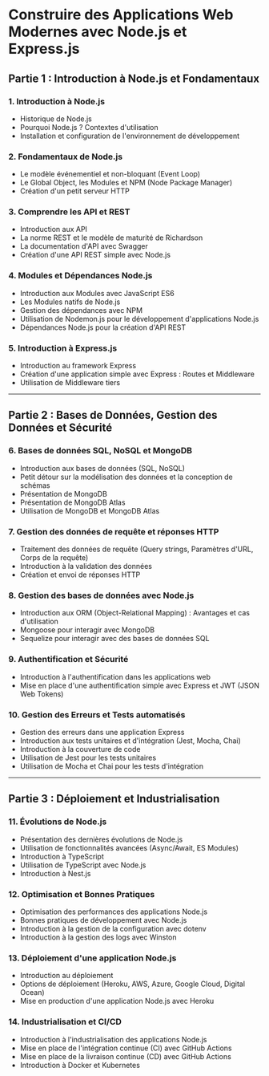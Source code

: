# Construire des Applications Web Modernes avec Node.js et Express.js

## Partie 1 : Introduction à Node.js et Fondamentaux

### 1. Introduction à Node.js

- Historique de Node.js
- Pourquoi Node.js ? Contextes d'utilisation
- Installation et configuration de l'environnement de développement

### 2. Fondamentaux de Node.js

- Le modèle événementiel et non-bloquant (Event Loop)
- Le Global Object, les Modules et NPM (Node Package Manager)
- Création d'un petit serveur HTTP

### 3. Comprendre les API et REST

- Introduction aux API
- La norme REST et le modèle de maturité de Richardson
- La documentation d'API avec Swagger
- Création d'une API REST simple avec Node.js

### 4. Modules et Dépendances Node.js

- Introduction aux Modules avec JavaScript ES6
- Les Modules natifs de Node.js
- Gestion des dépendances avec NPM
- Utilisation de Nodemon.js pour le développement d'applications Node.js
- Dépendances Node.js pour la création d'API REST

### 5. Introduction à Express.js

- Introduction au framework Express
- Création d'une application simple avec Express : Routes et Middleware
- Utilisation de Middleware tiers

---

## Partie 2 : Bases de Données, Gestion des Données et Sécurité

### 6. Bases de données SQL, NoSQL et MongoDB

- Introduction aux bases de données (SQL, NoSQL)
- Petit détour sur la modélisation des données et la conception de schémas
- Présentation de MongoDB
- Présentation de MongoDB Atlas
- Utilisation de MongoDB et MongoDB Atlas

### 7. Gestion des données de requête et réponses HTTP

- Traitement des données de requête (Query strings, Paramètres d'URL, Corps de la requête)
- Introduction à la validation des données
- Création et envoi de réponses HTTP

### 8. Gestion des bases de données avec Node.js

- Introduction aux ORM (Object-Relational Mapping) : Avantages et cas d'utilisation
- Mongoose pour interagir avec MongoDB
- Sequelize pour interagir avec des bases de données SQL

### 9. Authentification et Sécurité

- Introduction à l'authentification dans les applications web
- Mise en place d'une authentification simple avec Express et JWT (JSON Web Tokens)

### 10. Gestion des Erreurs et Tests automatisés

- Gestion des erreurs dans une application Express
- Introduction aux tests unitaires et d'intégration (Jest, Mocha, Chai)
- Introduction à la couverture de code
- Utilisation de Jest pour les tests unitaires
- Utilisation de Mocha et Chai pour les tests d'intégration

---

## Partie 3 : Déploiement et Industrialisation

### 11. Évolutions de Node.js

- Présentation des dernières évolutions de Node.js
- Utilisation de fonctionnalités avancées (Async/Await, ES Modules)
- Introduction à TypeScript
- Utilisation de TypeScript avec Node.js
- Introduction à Nest.js

### 12. Optimisation et Bonnes Pratiques

- Optimisation des performances des applications Node.js
- Bonnes pratiques de développement avec Node.js
- Introduction à la gestion de la configuration avec dotenv
- Introduction à la gestion des logs avec Winston

### 13. Déploiement d'une application Node.js

- Introduction au déploiement
- Options de déploiement (Heroku, AWS, Azure, Google Cloud, Digital Ocean)
- Mise en production d'une application Node.js avec Heroku

### 14. Industrialisation et CI/CD

- Introduction à l'industrialisation des applications Node.js
- Mise en place de l'intégration continue (CI) avec GitHub Actions
- Mise en place de la livraison continue (CD) avec GitHub Actions
- Introduction à Docker et Kubernetes
